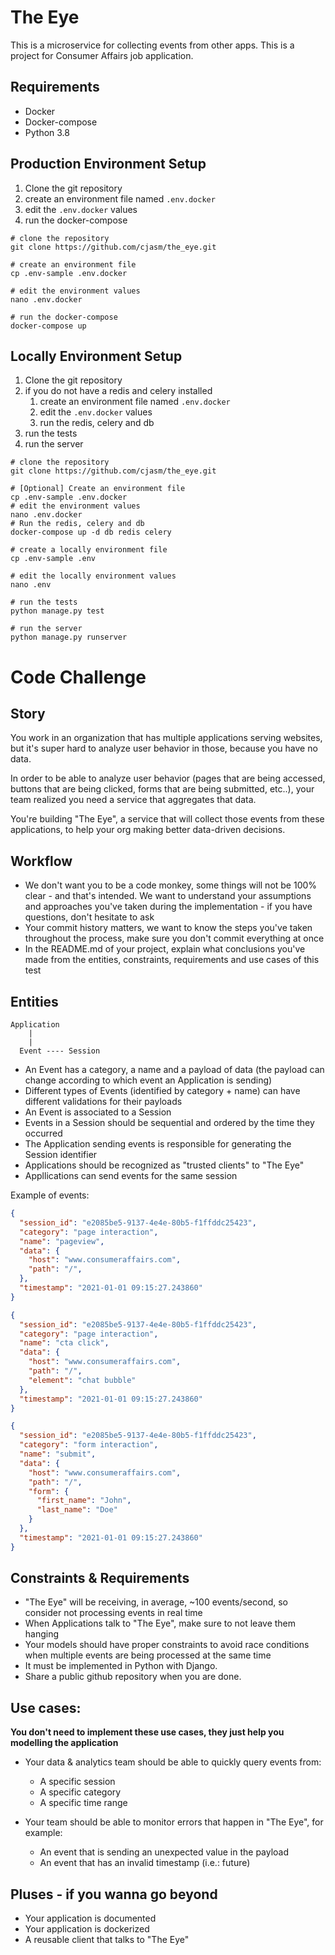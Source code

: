 # The Eye
This is a microservice for collecting events from other apps. This is a project for Consumer Affairs job application.

## Requirements
* Docker
* Docker-compose
* Python 3.8

## Production Environment Setup
1. Clone the git repository
2. create an environment file named ```.env.docker```
3. edit the ```.env.docker``` values
4. run the docker-compose

```
# clone the repository
git clone https://github.com/cjasm/the_eye.git

# create an environment file
cp .env-sample .env.docker

# edit the environment values
nano .env.docker

# run the docker-compose
docker-compose up
```

## Locally Environment Setup

1. Clone the git repository
2. if you do not have a redis and celery installed
   1. create an environment file named ```.env.docker```
   2. edit the ```.env.docker``` values
   3. run the redis, celery and db
3. run the tests
4. run the server

```
# clone the repository
git clone https://github.com/cjasm/the_eye.git

# [Optional] Create an environment file
cp .env-sample .env.docker
# edit the environment values
nano .env.docker
# Run the redis, celery and db
docker-compose up -d db redis celery

# create a locally environment file
cp .env-sample .env

# edit the locally environment values
nano .env

# run the tests
python manage.py test

# run the server
python manage.py runserver
```


# Code Challenge
## Story

You work in an organization that has multiple applications serving websites, but it's super hard to analyze user behavior in those, because you have no data.

In order to be able to analyze user behavior (pages that are being accessed, buttons that are being clicked, forms that are being submitted, etc..), your team realized you need a service that aggregates that data.

You're building "The Eye", a service that will collect those events from these applications, to help your org making better data-driven decisions.

## Workflow

* We don't want you to be a code monkey, some things will not be 100% clear - and that's intended. We want to understand your assumptions and approaches you've taken during the implementation - if you have questions, don't hesitate to ask
* Your commit history matters, we want to know the steps you've taken throughout the process, make sure you don't commit everything at once
* In the README.md of your project, explain what conclusions you've made from the entities, constraints, requirements and use cases of this test

## Entities

```
Application
    |
    |
  Event ---- Session
```

* An Event has a category, a name and a payload of data (the payload can change according to which event an Application is sending)
* Different types of Events (identified by category + name) can have different validations for their payloads
* An Event is associated to a Session
* Events in a Session should be sequential and ordered by the time they occurred
* The Application sending events is responsible for generating the Session identifier 
* Applications should be recognized as "trusted clients" to "The Eye"
* Appllications can send events for the same session 

Example of events:
```json
{
  "session_id": "e2085be5-9137-4e4e-80b5-f1ffddc25423",
  "category": "page interaction",
  "name": "pageview",
  "data": {
    "host": "www.consumeraffairs.com",
    "path": "/",
  },
  "timestamp": "2021-01-01 09:15:27.243860"
}

{
  "session_id": "e2085be5-9137-4e4e-80b5-f1ffddc25423",
  "category": "page interaction",
  "name": "cta click",
  "data": {
    "host": "www.consumeraffairs.com",
    "path": "/",
    "element": "chat bubble"
  },
  "timestamp": "2021-01-01 09:15:27.243860"
}

{
  "session_id": "e2085be5-9137-4e4e-80b5-f1ffddc25423",
  "category": "form interaction",
  "name": "submit",
  "data": {
    "host": "www.consumeraffairs.com",
    "path": "/",
    "form": {
      "first_name": "John",
      "last_name": "Doe"
    }
  },
  "timestamp": "2021-01-01 09:15:27.243860"
}
```

## Constraints & Requirements

* "The Eye" will be receiving, in average, ~100 events/second, so consider not processing events in real time
* When Applications talk to "The Eye", make sure to not leave them hanging
* Your models should have proper constraints to avoid race conditions when multiple events are being processed at the same time
* It must be implemented in Python with Django.
* Share a public github repository when you are done.

## Use cases:

**You don't need to implement these use cases, they just help you modelling the application**

* Your data & analytics team should be able to quickly query events from:
  * A specific session
  * A specific category
  * A specific time range

* Your team should be able to monitor errors that happen in "The Eye", for example:
  * An event that is sending an unexpected value in the payload
  * An event that has an invalid timestamp (i.e.: future)


## Pluses - if you wanna go beyond

* Your application is documented
* Your application is dockerized
* A reusable client that talks to "The Eye"
